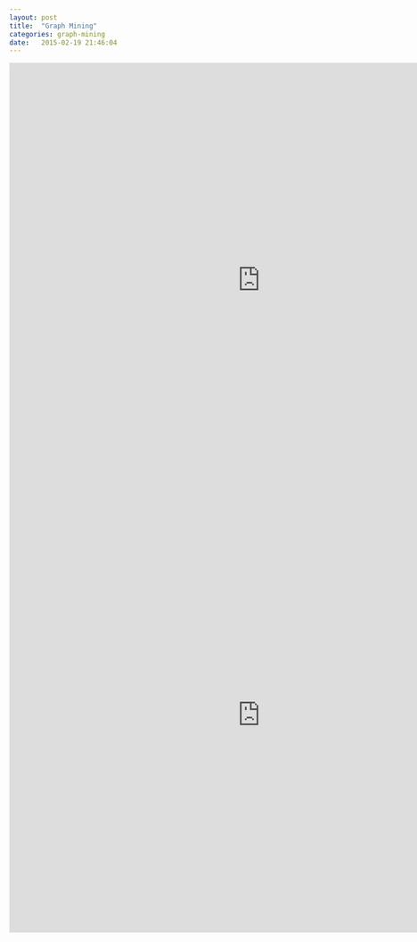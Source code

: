 ```yaml
---
layout: post
title:  "Graph Mining"
categories: graph-mining 
date:   2015-02-19 21:46:04
---
```


<iframe src="http://docs.google.com/viewer?url=https://datascienceguide.github.io/assets/graph_mining1.pdf&embedded=true" width="900" height="780" style="border: none;"></iframe>

<iframe src="http://docs.google.com/viewer?url=https://datascienceguide.github.io/assets/graph_mining2.pdf&embedded=true" width="900" height="780" style="border: none;"></iframe>


